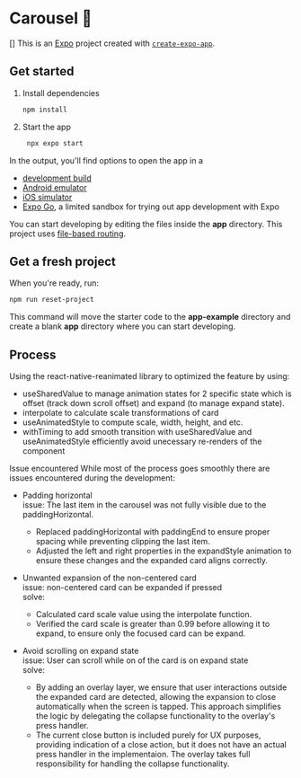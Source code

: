 # Carousel 👋

[]
This is an [Expo](https://expo.dev) project created with [`create-expo-app`](https://www.npmjs.com/package/create-expo-app).

## Get started

1. Install dependencies

   ```bash
   npm install
   ```

2. Start the app

   ```bash
    npx expo start
   ```

In the output, you'll find options to open the app in a

- [development build](https://docs.expo.dev/develop/development-builds/introduction/)
- [Android emulator](https://docs.expo.dev/workflow/android-studio-emulator/)
- [iOS simulator](https://docs.expo.dev/workflow/ios-simulator/)
- [Expo Go](https://expo.dev/go), a limited sandbox for trying out app development with Expo

You can start developing by editing the files inside the **app** directory. This project uses [file-based routing](https://docs.expo.dev/router/introduction).

## Get a fresh project

When you're ready, run:

```bash
npm run reset-project
```

This command will move the starter code to the **app-example** directory and create a blank **app** directory where you can start developing.

## Process

Using the react-native-reanimated library to optimized the feature by using:

- useSharedValue to manage animation states for 2 specific state which is offset (track down scroll offset) and expand (to manage expand state).
- interpolate to calculate scale transformations of card
- useAnimatedStyle to compute scale, width, height, and etc.
- withTiming to add smooth transition
  with useSharedValue and useAnimatedStyle efficiently avoid unecessary re-renders of the component

Issue encountered
While most of the process goes smoothly there are issues encountered during the development:

- Padding horizontal<br/>
  issue: The last item in the carousel was not fully visible due to the paddingHorizontal.<br/>
  - Replaced paddingHorizontal with paddingEnd to ensure proper spacing while preventing clipping the last item.
  - Adjusted the left and right properties in the expandStyle animation to ensure these changes and the expanded card aligns correctly.
- Unwanted expansion of the non-centered card <br/>
  issue: non-centered card can be expanded if pressed <br/>
  solve:

  - Calculated card scale value using the interpolate function.<br/>
  - Verified the card scale is greater than 0.99 before allowing it to expand, to ensure only the focused card can be expand.

- Avoid scrolling on expand state <br/>
  issue: User can scroll while on of the card is on expand state <br/>
  solve:<br/>
  - By adding an overlay layer, we ensure that user interactions outside the expanded card are detected, allowing the expansion to close automatically when the screen is tapped. This approach simplifies the logic by delegating the collapse functionality to the overlay's press handler.
  - The current close button is included purely for UX purposes, providing indication of a close action, but it does not have an actual press handler in the implementaion. The overlay takes full responsibility for handling the collapse functionality.
